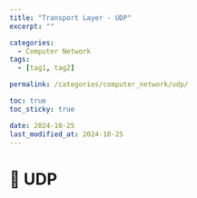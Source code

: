 ```yaml
---
title: "Transport Layer - UDP"
excerpt: ""

categories:
  - Computer Network
tags:
  - [tag1, tag2]

permalink: /categories/computer_network/udp/

toc: true
toc_sticky: true

date: 2024-10-25
last_modified_at: 2024-10-25
---
```


# 🦥 UDP
